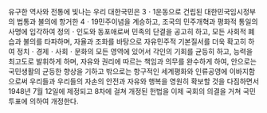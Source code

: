 유구한 역사와 전통에 빛나는 우리 대한국민은 3ㆍ1운동으로 건립된 대한민국임시정부의 법통과 불의에 항거한 4ㆍ19민주이념을 계승하고, 조국의 민주개혁과 평화적 통일의 사명에 입각하여 정의ㆍ인도와 동포애로써 민족의 단결을 공고히 하고, 모든 사회적 폐습과 불의를 타파하며, 자율과 조화를 바탕으로 자유민주적 기본질서를 더욱 확고히 하여 정치ㆍ경제ㆍ사회ㆍ문화의 모든 영역에 있어서 각인의 기회를 균등히 하고, 능력을 최고도로 발휘하게 하며, 자유와 권리에 따르는 책임과 의무를 완수하게 하여, 안으로는 국민생활의 균등한 향상을 기하고 밖으로는 항구적인 세계평화와 인류공영에 이바지함으로써 우리들과 우리들의 자손의 안전과 자유와 행복을 영원히 확보할 것을 다짐하면서 1948년 7월 12일에 제정되고 8차에 걸쳐 개정된 헌법을 이제 국회의 의결을 거쳐 국민투표에 의하여 개정한다.